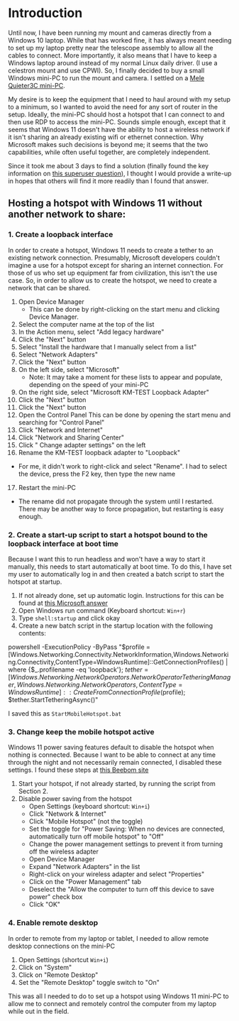 # Introduction
Until now, I have been running my mount and cameras directly from a Windows 10 laptop. While that has worked fine, it has always meant needing to set up my laptop pretty near the telescope assembly to allow all the cables to connect. More importantly, it also means that I have to keep a Windows laptop around instead of my normal Linux daily driver. (I use a celestron mount and use CPWI). So, I finally decided to buy a small Windows mini-PC to run the mount and camera. I settled on a [Mele Quieter3C mini-PC](https://www.amazon.com/dp/B0B773V4K3).

My desire is to keep the equipment that I need to haul around with my setup to a minimum, so I wanted to avoid the need for any sort of router in the setup. Ideally, the mini-PC should host a hotspot that I can connect to and then use RDP to access the mini-PC. Sounds simple enough, except that it seems that Windows 11 doesn't have the ability to host a wireless network if it isn't sharing an already existing wifi or ethernet connection. Why Microsoft makes such decisions is beyond me; it seems that the two capabilities, while often useful together, are completely independent.

Since it took me about 3 days to find a solution (finally found the key information on [this superuser question](https://superuser.com/a/1620860/1836426)), I thought I would provide a write-up in hopes that others will find it more readily than I found that answer.

## Hosting a hotspot with Windows 11 without another network to share:

### 1. Create a loopback interface

In order to create a hotspot, Windows 11 needs to create a tether to an existing network connection. Presumably, Microsoft developers couldn't imagine a use for a hotspot except for sharing an internet connection. For those of us who set up equipment far from civilization, this isn't the use case. So, in order to allow us to create the hotspot, we need to create a network that can be shared.

1. Open Device Manager
   - This can be done by right-clicking on the start menu and clicking Device Manager.
2. Select the computer name at the top of the list
3. In the Action menu, select "Add legacy hardware"
4. Click the "Next" button
5. Select "Install the hardware that I manually select from a list"
6. Select "Network Adapters"
7. Click the "Next" button
8. On the left side, select "Microsoft"
   - Note: It may take a moment for these lists to appear and populate, depending on the speed of your mini-PC
9. On the right side, select "Microsoft KM-TEST Loopback Adapter"
10. Click the "Next" button
11. Click the "Next" button
12. Open the Control Panel This can be done by opening the start menu and searching for "Control Panel"
13. Click "Network and Internet"
14. Click "Network and Sharing Center"
15. Click " Change adapter settings" on the left
16. Rename the KM-TEST loopback adapter to "Loopback"
   - For me, it didn't work to right-click and select "Rename". I had to select the device, press the F2 key, then type the new name
17. Restart the mini-PC
   - The rename did not propagate through the system until I restarted. There may be another way to force propagation, but restarting is easy enough.

### 2. Create a start-up script to start a hotspot bound to the loopback interface at boot time

Because I want this to run headless and won't have a way to start it manually, this needs to start automatically at boot time. To do this, I have set my user to automatically log in and then created a batch script to start the hotspot at startup.

1. If not already done, set up automatic login. Instructions for this can be found at [this Microsoft answer](https://answers.microsoft.com/en-us/windows/forum/all/how-to-login-automatically-to-windows-11/c0e9301e-392e-445a-a5cb-f44d00289715)
2. Open Windows run command (Keyboard shortcut: `Win+r`)
3. Type `shell:startup` and click okay
4. Create a new batch script in the startup location with the following contents:

powershell -ExecutionPolicy -ByPass "$profile = [Windows.Networking.Connectivity.NetworkInformation,Windows.Networking.Connectivity,ContentType=WindowsRuntime]::GetConnectionProfiles() | where {$_.profilename -eq 'loopback'}; $tether = [Windows.Networking.NetworkOperators.NetworkOperatorTetheringManager,Windows.Networking.NetworkOperators,ContentType=WindowsRuntime]::CreateFromConnectionProfile($profile); $tether.StartTetheringAsync()"


I saved this as `StartMobileHotspot.bat`

### 3. Change keep the mobile hotspot active

Windows 11 power saving features default to disable the hotspot when nothing is connected. Because I want to be able to connect at any time through the night and not necessarily remain connected, I disabled these settings. I found these steps at [this Beebom site](https://beebom.com/windows-10-mobile-hotspot-keeps-turning-off-fix/#:~:text=Press%20Windows%20%2B%20I%20to%20open,Saving%E2%80%9D%20located%20at%20the%20bottom)

1. Start your hotspot, if not already started, by running the script from Section 2.
2. Disable power saving from the hotspot
   - Open Settings (keyboard shortcut: `Win+i`)
   - Click "Network & Internet"
   - Click "Mobile Hotspot" (not the toggle)
   - Set the toggle for "Power Saving: When no devices are connected, automatically turn off mobile hotspot" to "Off"
   - Change the power management settings to prevent it from turning off the wireless adapter
   - Open Device Manager
   - Expand "Network Adapters" in the list
   - Right-click on your wireless adapter and select "Properties"
   - Click on the "Power Management" tab
   - Deselect the "Allow the computer to turn off this device to save power" check box
   - Click "OK"

### 4. Enable remote desktop

In order to remote from my laptop or tablet, I needed to allow remote desktop connections on the mini-PC

1. Open Settings (shortcut `Win+i`)
2. Click on "System"
3. Click on "Remote Desktop"
4. Set the "Remote Desktop" toggle switch to "On"

This was all I needed to do to set up a hotspot using Windows 11 mini-PC to allow me to connect and remotely control the computer from my laptop while out in the field.
